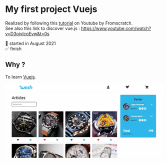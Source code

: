 # My first project Vuejs

Realized by following this [tutorial](https://www.youtube.com/watch?v=siy9ETx68NU) on Youtube by Fromscratch.  
See also this link to discover vue.js : https://www.youtube.com/watch?v=D3oivlcoEvw&t=0s

📅 started in August 2021  
✅ finish

## Why ?

To learn [Vuejs](https://v3.vuejs.org/).  

<img src="https://github.com/frmi2018/portfolio/blob/main/vuejs/wesh/Capture.JPG" width="960" height=auto>
